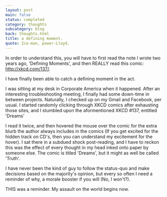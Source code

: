```yaml
---
layout: post
main: false
status: completed
category: thoughts
subcategory: blog
back: thoughts.html
title: a defining moment.
quote: Ice-man, power-Lloyd.
---
```


In order to understand this, you will have to first read the note I wrote two years ago, 'Defining Moments', and then REALLY read this comic: http://xkcd.com/137/.

I have finally been able to catch a defining moment in the act.

I was sitting at my desk in Corporate America when it happened. After an interesting troubleshooting meeting, I finally had some down-time in between projects. Naturally, I checked up on my Gmail and Facebook, per usual. I started randomly clicking through XKCD comics after exhausting those sites, and I stumbled upon the aformentioned XKCD #137, entitled 'Dreams'

I read it twice, and then hovered the mouse over the comic for the extra blurb the author always includes in the comics (If you get excited for the hidden track on CD's, then you can understand my excitement for the hover). I sat there in a subdued shock post-reading, and I have to reckon this was the effect of every thought in my head inked onto paper by someone else. The comic is titled 'Dreams', but it might as well be called 'Truth'.

I have never been the kind of guy to follow the status-quo and make decisions based on the majority's opinion, but every so often I need a reminder of why, a morale booster if you will (No, I won't?).

THIS was a reminder. My assault on the world begins now.